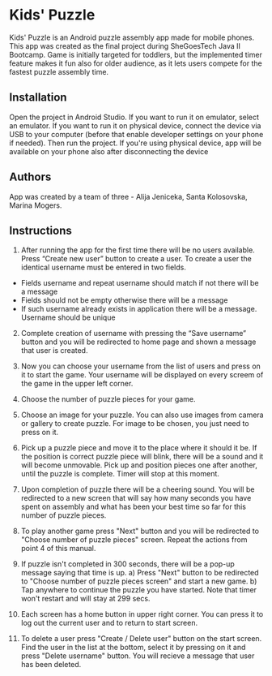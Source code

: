 # Kids' Puzzle

Kids' Puzzle is an Android puzzle assembly app made for mobile phones. This app was created as the final project during SheGoesTech Java II Bootcamp. Game is initially targeted for toddlers, but the implemented timer feature makes it fun also for older audience, as it lets users compete for the fastest puzzle assembly time.

## Installation
Open the project in Android Studio. If you want to run it on emulator, select an emulator. If you want to run it on physical device, connect the device via USB to your computer (before that enable developer settings on your phone if needed). Then run the project. If you're using physical device, app will be available on your phone also after disconnecting the device



## Authors
App was created by a team of three - Alija Jeniceka, Santa Kolosovska, Marina Mogers.

## Instructions 
1. After running the app for the first time there will be no users available. Press “Create new user” button to create a user. To create a user the identical username must be entered in two fields. 


- Fields username and repeat username should match if not there will be a message
- Fields should not be empty otherwise there will be a message
- If such username already exists in application there will be a message. Username should be unique


2. Complete creation of username with pressing the “Save username” button and you will be redirected to home page and shown a message that user is created. 

3. Now you can choose your username from the list of users and press on it to start the game. Your username will be displayed on every screem of the game in the upper left corner. 

4. Choose the number of puzzle pieces for your game. 

5. Choose an image for your puzzle. You can also use images from camera or gallery to create puzzle. For image to be chosen, you just need to press on it. 

6. Pick up a puzzle piece and move it to the place where it should it be. If the position is correct puzzle piece will blink, there will be a sound and it will become unmovable. Pick up and position pieces one after another, until the puzzle is complete. Timer will stop at this moment.

7. Upon completion of puzzle there will be a cheering sound. You will be redirected to a new screen that will say how many seconds you have spent on assembly and what has been your best time so far for this number of puzzle pieces. 

8. To play another game press "Next" button and you will be redirected to "Choose number of puzzle pieces" screen. Repeat the actions from point 4 of this manual.

9. If puzzle isn't completed in 300 seconds, there will be a pop-up message saying that time is up. 
a) Press "Next" button to be redirected to "Choose number of puzzle pieces screen" and start a new game. 
b) Tap anywhere to continue the puzzle you have started. Note that timer won't restart and will stay at 299 secs.

10. Each screen has a home button in upper right corner. You can press it to log out the current user and to return to start screen. 

11. To delete a user press "Create / Delete user" button on the start screen. Find the user in the list at the bottom, select it by pressing on it and press "Delete username" button. You will recieve a message that user has been deleted. 
